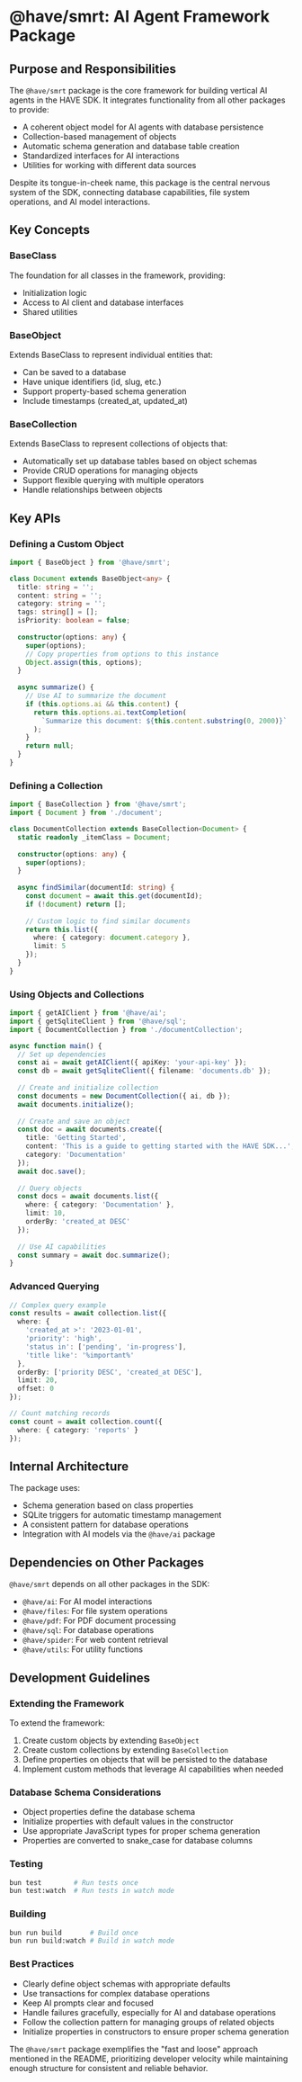# @have/smrt: AI Agent Framework Package

## Purpose and Responsibilities

The `@have/smrt` package is the core framework for building vertical AI agents in the HAVE SDK. It integrates functionality from all other packages to provide:

- A coherent object model for AI agents with database persistence
- Collection-based management of objects
- Automatic schema generation and database table creation
- Standardized interfaces for AI interactions
- Utilities for working with different data sources

Despite its tongue-in-cheek name, this package is the central nervous system of the SDK, connecting database capabilities, file system operations, and AI model interactions.

## Key Concepts

### BaseClass

The foundation for all classes in the framework, providing:
- Initialization logic
- Access to AI client and database interfaces
- Shared utilities

### BaseObject

Extends BaseClass to represent individual entities that:
- Can be saved to a database
- Have unique identifiers (id, slug, etc.)
- Support property-based schema generation
- Include timestamps (created_at, updated_at)

### BaseCollection

Extends BaseClass to represent collections of objects that:
- Automatically set up database tables based on object schemas
- Provide CRUD operations for managing objects
- Support flexible querying with multiple operators
- Handle relationships between objects

## Key APIs

### Defining a Custom Object

```typescript
import { BaseObject } from '@have/smrt';

class Document extends BaseObject<any> {
  title: string = '';
  content: string = '';
  category: string = '';
  tags: string[] = [];
  isPriority: boolean = false;
  
  constructor(options: any) {
    super(options);
    // Copy properties from options to this instance
    Object.assign(this, options);
  }
  
  async summarize() {
    // Use AI to summarize the document
    if (this.options.ai && this.content) {
      return this.options.ai.textCompletion(
        `Summarize this document: ${this.content.substring(0, 2000)}`
      );
    }
    return null;
  }
}
```

### Defining a Collection

```typescript
import { BaseCollection } from '@have/smrt';
import { Document } from './document';

class DocumentCollection extends BaseCollection<Document> {
  static readonly _itemClass = Document;
  
  constructor(options: any) {
    super(options);
  }
  
  async findSimilar(documentId: string) {
    const document = await this.get(documentId);
    if (!document) return [];
    
    // Custom logic to find similar documents
    return this.list({
      where: { category: document.category },
      limit: 5
    });
  }
}
```

### Using Objects and Collections

```typescript
import { getAIClient } from '@have/ai';
import { getSqliteClient } from '@have/sql';
import { DocumentCollection } from './documentCollection';

async function main() {
  // Set up dependencies
  const ai = await getAIClient({ apiKey: 'your-api-key' });
  const db = await getSqliteClient({ filename: 'documents.db' });
  
  // Create and initialize collection
  const documents = new DocumentCollection({ ai, db });
  await documents.initialize();
  
  // Create and save an object
  const doc = await documents.create({
    title: 'Getting Started',
    content: 'This is a guide to getting started with the HAVE SDK...',
    category: 'Documentation'
  });
  await doc.save();
  
  // Query objects
  const docs = await documents.list({
    where: { category: 'Documentation' },
    limit: 10,
    orderBy: 'created_at DESC'
  });
  
  // Use AI capabilities
  const summary = await doc.summarize();
}
```

### Advanced Querying

```typescript
// Complex query example
const results = await collection.list({
  where: {
    'created_at >': '2023-01-01',
    'priority': 'high',
    'status in': ['pending', 'in-progress'],
    'title like': '%important%'
  },
  orderBy: ['priority DESC', 'created_at DESC'],
  limit: 20,
  offset: 0
});

// Count matching records
const count = await collection.count({
  where: { category: 'reports' }
});
```

## Internal Architecture

The package uses:
- Schema generation based on class properties
- SQLite triggers for automatic timestamp management
- A consistent pattern for database operations
- Integration with AI models via the `@have/ai` package

## Dependencies on Other Packages

`@have/smrt` depends on all other packages in the SDK:

- `@have/ai`: For AI model interactions
- `@have/files`: For file system operations
- `@have/pdf`: For PDF document processing
- `@have/sql`: For database operations
- `@have/spider`: For web content retrieval
- `@have/utils`: For utility functions

## Development Guidelines

### Extending the Framework

To extend the framework:

1. Create custom objects by extending `BaseObject`
2. Create custom collections by extending `BaseCollection`
3. Define properties on objects that will be persisted to the database
4. Implement custom methods that leverage AI capabilities when needed

### Database Schema Considerations

- Object properties define the database schema
- Initialize properties with default values in the constructor
- Use appropriate JavaScript types for proper schema generation
- Properties are converted to snake_case for database columns

### Testing

```bash
bun test        # Run tests once
bun test:watch  # Run tests in watch mode
```

### Building

```bash
bun run build       # Build once
bun run build:watch # Build in watch mode
```

### Best Practices

- Clearly define object schemas with appropriate defaults
- Use transactions for complex database operations
- Keep AI prompts clear and focused
- Handle failures gracefully, especially for AI and database operations
- Follow the collection pattern for managing groups of related objects
- Initialize properties in constructors to ensure proper schema generation

The `@have/smrt` package exemplifies the "fast and loose" approach mentioned in the README, prioritizing developer velocity while maintaining enough structure for consistent and reliable behavior.
